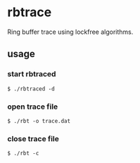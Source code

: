 # rbtrace
Ring buffer trace using lockfree algorithms.

## usage

### start rbtraced

```
$ ./rbtraced -d
```

### open trace file

```
$ ./rbt -o trace.dat
```

### close trace file

```
$ ./rbt -c
```